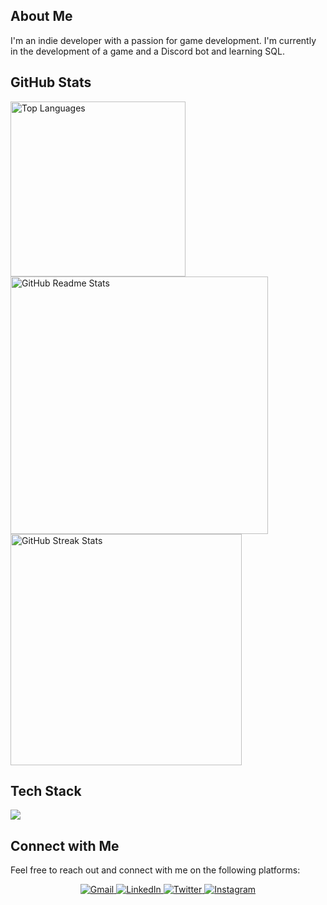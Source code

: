 ## About Me

I'm an indie developer with a passion for game development. I'm currently in the development of a game and a Discord bot and learning SQL.

## GitHub Stats

<div align="left">
  <a href="https://github.com/NewKanvas">
    <img width="280" src="https://github-readme-stats-git-master-newkanvas-projects.vercel.app/api/top-langs/?username=NewKanvas&langs_count=5&layout=donut&theme=react&border_radius=10&size_weight=0.2&count_weight=0.5" alt="Top Languages" />
  </a>
  <a href="https://github.com/NewKanvas">
    <img width="412" src="https://github-readme-stats-git-master-newkanvas-projects.vercel.app/api?username=NewKanvas&count_private=true&show_icons=true&theme=react&rank_icon=github&border_radius=10" alt="GitHub Readme Stats" />
  </a>
</div>
<div align="left">
  <a href="https://github.com/NewKanvas">
    <img width="370" src="https://github-readme-streak-stats-salesp07.vercel.app/?user=NewKanvas&theme=react&border_radius=10" alt="GitHub Streak Stats"/>
  </a>
</div>


## Tech Stack

<div align="left">
    <img src="https://skillicons.dev/icons?i=python,javascript,blender,github,vscode,git" />
</div>

## Connect with Me

Feel free to reach out and connect with me on the following platforms:

<div align="center">
  <a href="mailto:cassioramaca@gmail.com">
    <img src="https://img.shields.io/badge/Gmail-%23D14836?style=for-the-badge&logo=gmail&logoColor=white" alt="Gmail"/>
  </a>
  <a href="https://www.linkedin.com/in/cassiosramos" target="_blank">
    <img src="https://img.shields.io/badge/LinkedIn-%230077B5?style=for-the-badge&logo=linkedin&logoColor=white" alt="LinkedIn"/>
  </a>
  <a href="https://twitter.com/NewKanvas" target="_blank">
    <img src="https://img.shields.io/badge/Twitter-%231DA1F2?style=for-the-badge&logo=twitter&logoColor=white" alt="Twitter"/>
  </a>
  <a href="https://www.instagram.com/newkanvas/" target="_blank">
    <img src="https://img.shields.io/badge/Instagram-%23E4405F?style=for-the-badge&logo=instagram&logoColor=white" alt="Instagram"/>
  </a>
</div>
